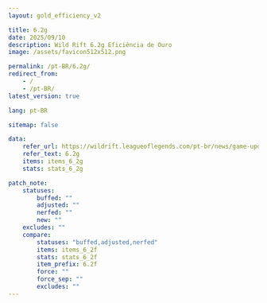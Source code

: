 ```yaml
---
layout: gold_efficiency_v2

title: 6.2g
date: 2025/09/10
description: Wild Rift 6.2g Eficiência de Ouro
image: /assets/favicon512x512.png

permalink: /pt-BR/6.2g/
redirect_from:
    - /
    - /pt-BR/
latest_version: true

lang: pt-BR

sitemap: false

data:
    refer_url: https://wildrift.leagueoflegends.com/pt-br/news/game-updates/wild-rift-patch-notes-6-2g/
    refer_text: 6.2g
    items: items_6_2g
    stats: stats_6_2g

patch_note:
    statuses:
        buffed: ""
        adjusted: ""
        nerfed: ""
        new: ""
    excludes: ""
    compare:
        statuses: "buffed,adjusted,nerfed"
        items: items_6_2f
        stats: stats_6_2f
        item_prefix: 6.2f
        force: ""
        force_sep: ""
        excludes: ""
---
```

